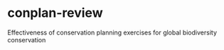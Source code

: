 # conplan-review
Effectiveness of conservation planning exercises for global biodiversity conservation
